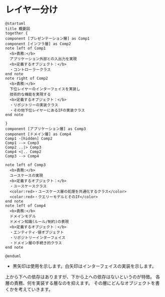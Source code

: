 レイヤー分け
=====

```puml
@startuml
title 概要図
together {
component [プレゼンテーション層] as Comp1
component [インフラ層] as Comp2
note left of Comp1
  <b>責務:</b>
  アプリケーション外部との入出力を実現
  <b>定義するオブジェクト：</b>
  ・コントローラークラス
end note
note right of Comp2
  <b>責務:</b>
  下位レイヤーのインターフェイスを実装し
  技術的な機能を実現する
  <b>定義するオブジェクト：</b>
  ・リポジトリーの実装クラス
  ・その他下位レイヤーにあるIFの実装クラス
end note

}
component [アプリケーション層] as Comp3
component [ドメイン層] as Comp4
Comp1 -[hidden] Comp2
Comp1 --> Comp3
Comp2 ..|> Comp3 
Comp4 <|.. Comp2
Comp3 --> Comp4

note left of Comp3
  <b>責務:</b>
  ユースケースの実現
  <b>定義するオブジェクト：</b>
  ・ユースケースクラス
  <color:red>・ユースケース層の処理を共通化するクラス</color>
  <color:red>・クエリーモデルとそのIF</color>
end note
note left of Comp4
  <b>責務:</b>
  ドメインモデル
  ドメイン知識(ルール/制約)の表現
  <b>定義するオブジェクト：</b>
  ・エンティティ-値オブジェクト
  ・リポジトリーインターフェイス
  ・ドメイン層の手続き的クラス
end note
 
@enduml
```

* 黒矢印は使用を示します。白矢印はインターフェイスの実装を示します。

上から下への依存はありますが、下から上への依存はないというのが特徴。
各層の責務、何を実装する層なのを抑えます。
その層にどんなオブジェクトを書くかを考えていきます。
